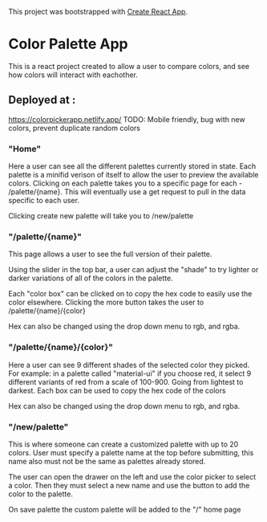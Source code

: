 This project was bootstrapped with [Create React App](https://github.com/facebook/create-react-app).

# Color Palette App

This is a react project created to allow a user to compare colors, and see how colors will interact with eachother.

## Deployed at :

https://colorpickerapp.netlify.app/
TODO: Mobile friendly, bug with new colors, prevent duplicate random colors

### "Home"

Here a user can see all the different palettes currently stored in state. Each palette is a minifid verison of itself to allow the user to preview the available colors. Clicking on each palette takes you to a specific page for each - /palette/{name}. This will eventually use a get request to pull in the data specific to each user.

Clicking create new palette will take you to /new/palette

### "/palette/{name}"

This page allows a user to see the full version of their palette.

Using the slider in the top bar, a user can adjust the "shade" to try lighter or darker variations of all of the colors in the palette.

Each "color box" can be clicked on to copy the hex code to easily use the color elsewhere. Clicking the more button takes the user to /palette/{name}/{color}

Hex can also be changed using the drop down menu to rgb, and rgba.

### "/palette/{name}/{color}"

Here a user can see 9 different shades of the selected color they picked. For example: in a palette called "material-ui" if you choose red, it select 9 different variants of red from a scale of 100-900. Going from lightest to darkest. Each box can be used to copy the hex code of the colors

Hex can also be changed using the drop down menu to rgb, and rgba.

### "/new/palette"

This is where someone can create a customized palette with up to 20 colors. User must specify a palette name at the top before submitting, this name also must not be the same as palettes already stored.

The user can open the drawer on the left and use the color picker to select a color. Then they must select a new name and use the button to add the color to the palette.

On save palette the custom palette will be added to the "/" home page

